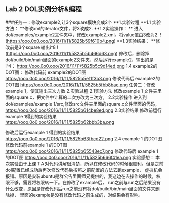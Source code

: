## Lab 2 DOL实例分析&编程
###任务一：修改example2,让3个square模块变成2个
**1.实验过程
**1.1 实验方法：
  **修改xml的iterator文件，将3改成2.
**1.2实验操作：
** 进入dol/examples/example2文件夹中，修改example2.xml。将value值由3改为2.
  !(https://ooo.0o0.ooo/2016/11/11/5825b59f610b4.png)
**1.3实验结果：
**修改前是3个square 输出i^8
  !(https://ooo.0o0.ooo/2016/11/11/5825b5b466d63.png)
修改后，删除掉dol/build/bin/main里面的example2文件夹，然后运行example2，输出的是i^4：
  https://ooo.0o0.ooo/2016/11/11/5825b5c9d14ed.png
1.4 example2的DOT图：
修改代码前 example2的DOT图
  https://ooo.0o0.ooo/2016/11/11/5825b5e11f3b3.png
修改代码后 example2的DOT图
  https://ooo.0o0.ooo/2016/11/11/5825b5fbb8bae.png
任务二：修改example 1，使其输出三次方数
2.实验过程
2.1实验方法
修改example 1 文件夹里面的square.c，把文件中计算的二次方改为三次方。
2.2实验操作
进入到dol/examples/example 1/src,修改src文件夹里面的square.c文件里面的代码，
  https://ooo.0o0.ooo/2016/11/11/5825b614be8ed.png
2.3实验结果
修改前运行example 1得到的实验结果
  https://ooo.0o0.ooo/2016/11/11/5825b62bbb3ba.png

修改后运行example 1 得到的实验结果
  https://ooo.0o0.ooo/2016/11/11/5825b63fbcd22.png
2.4 example 1 的DOT图
修改代码前example 1 的DOT图
  https://ooo.0o0.ooo/2016/11/11/5825b65543ec7.png
修改代码后 example 1 的DOT图
  https://ooo.0o0.ooo/2016/11/11/5825b666f41ea.png
实验感想：
本次实验由于上课ＴＡ对代码讲解很清楚，所以在修改代码的时候很顺利。但是之前dol配置已经成功后再次修改代码后按照之前配置的方法去跑example，
虚拟机会报错。原因是安装ubuntu是群公告里面师兄提供的，我这边在去操作的时候，权限不够，需要将权限转一下。在修改了example后，
run之前与run之后结果没有什么改变，原因是修改代码后run之前没有将dol/build/bin/main里面的文件夹删除掉，
里面的example是没有修改代码之前生成的，对结果会有影响。
